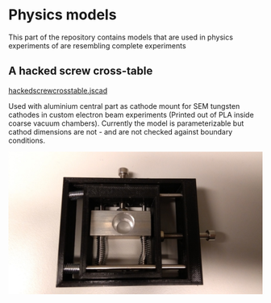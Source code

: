 # Physics models

This part of the repository contains models that are used in physics experiments
of are resembling complete experiments

## A hacked screw cross-table

[hackedscrewcrosstable.jscad](./hackedscrewcrosstable.jscad)

Used with aluminium central part as cathode mount for SEM tungsten cathodes
in custom electron beam experiments (Printed out of PLA inside coarse vacuum
chambers). Currently the model is parameterizable but cathod dimensions
are not - and are not checked against boundary conditions.

![Hacked screw cross table](./hackedscrewcrosstable.jpg)
